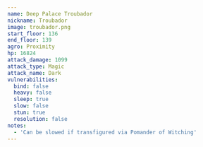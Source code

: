 ```yaml
---
name: Deep Palace Troubador
nickname: Troubador
image: troubador.png
start_floor: 136
end_floor: 139
agro: Proximity
hp: 16824
attack_damage: 1099
attack_type: Magic
attack_name: Dark
vulnerabilities:
  bind: false
  heavy: false
  sleep: true
  slow: false
  stun: true
  resolution: false
notes:
  - 'Can be slowed if transfigured via Pomander of Witching'
---
```

